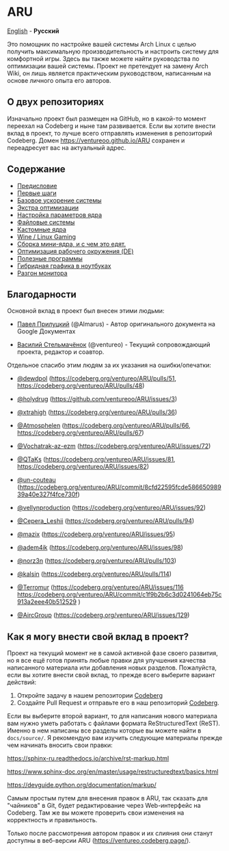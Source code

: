# ARU

[English][en] - **Русский**

Это помощник по настройке вашей системы Arch Linux с целью получить
максимальную производительность и настроить систему для комфортной игры. 
Здесь вы также можете найти руководства по оптимизации вашей системы. 
Проект не претендует на замену Arch Wiki, он лишь является практическим 
руководством, написанным на основе личного опыта его авторов.

## О двух репозиториях

Изначально проект был размещен на GitHub, но в какой-то момент переехал на Codeberg и
ныне там развивается. Если вы хотите внести вклад в проект, то лучше всего отправлять 
изменения в репозиторий Codeberg. Домен https://ventureoo.github.io/ARU сохранен и 
переадресует вас на актуальный адрес.

## Содержание

- [Предисловие](https://ventureo.codeberg.page/source/preface.html)
- [Первые шаги](https://ventureo.codeberg.page/source/first-steps.html)
- [Базовое ускорение системы](https://ventureo.codeberg.page/source/generic-system-acceleration.html)
- [Экстра оптимизации](https://ventureo.codeberg.page/source/extra-optimizations.html)
- [Настройка параметров ядра](https://ventureo.codeberg.page/source/kernel-parameters.html)
- [Файловые системы](https://ventureo.codeberg.page/source/file-systems.html)
- [Кастомные ядра](https://ventureo.codeberg.page/source/custom-kernels.html)
- [Wine / Linux Gaming](https://ventureo.codeberg.page/source/linux-gaming.html)
- [Сборка мини-ядра, и с чем это едят.](https://ventureo.codeberg.page/source/mini-kernel.html)
- [Оптимизация рабочего окружения (DE)](https://ventureo.codeberg.page/source/de-optimizations.html)
- [Полезные программы](https://ventureo.codeberg.page/source/useful-programs.html)
- [Гибридная графика в ноутбуках](https://ventureo.codeberg.page/source/laptops.html)
- [Разгон монитора](https://ventureo.codeberg.page/source/monitor-overlocking.html)

## Благодарности

Основной вклад в проект был внесен этими людьми:

- [Павел Прилуцкий](https://vk.com/ustavchiy) (@Almarus) - Автор оригинального документа на Google Документах

- [Василий Стельмачёнок](https://vk.com/ventureo) (@ventureo) - Текущий сопровождающий проекта, редактор и соавтор. 

Отдельное спасибо этим людям за их указания на ошибки/опечатки:
 
- [@dewdpol](https://github.com/dewdpol) (https://codeberg.org/ventureo/ARU/pulls/51, https://codeberg.org/ventureo/ARU/pulls/48)

- [@holydrug](https://github.com/holydrug) (https://github.com/ventureoo/ARU/issues/3)

- [@xtrahigh](https://github.com/xtrahigh) (https://codeberg.org/ventureo/ARU/pulls/36)

- [@Atmosphelen](https://github.com/Atmosphelen) (https://codeberg.org/ventureo/ARU/pulls/66, https://codeberg.org/ventureo/ARU/pulls/67)

- [@Vochatrak-az-ezm](https://github.com/Vochatrak-az-ezm) (https://codeberg.org/ventureo/ARU/issues/72)

- [@QTaKs](https://codeberg.org/QTaKs) (https://codeberg.org/ventureo/ARU/issues/81, https://codeberg.org/ventureo/ARU/issues/82)

- [@un-couteau](https://vk.com/kukuruz2222) (https://codeberg.org/ventureo/ARU/commit/8cfd22595fcde58665098939a40e327f4fce730f)

- [@vellynproduction](https://codeberg.org/vellynproduction) (https://codeberg.org/ventureo/ARU/issues/92)

- [@Cepera_Leshii](https://codeberg.org/Cepera_Leshii) (https://codeberg.org/ventureo/ARU/pulls/94)

- [@mazix](https://codeberg.org/mazix) (https://codeberg.org/ventureo/ARU/issues/95)

- [@adem4ik](https://codeberg.org/adem4ik) (https://codeberg.org/ventureo/ARU/issues/98)

- [@norz3n](https://codeberg.org/norz3n) (https://codeberg.org/ventureo/ARU/pulls/103)

- [@kalsin](https://codeberg.org/kalsin) (https://codeberg.org/ventureo/ARU/pulls/114)

- [@Terromur](https://codeberg.org/terromur) (https://codeberg.org/ventureo/ARU/issues/116 https://codeberg.org/ventureo/ARU/commit/c1f9b2b6c3d0241064eb75c913a2eee40b512529 )

- [@AircGroup](https://codeberg.org/AircGroup) (https://codeberg.org/ventureo/ARU/issues/129)

## Как я могу внести свой вклад в проект?

Проект на текущий момент не в самой активной фазе своего развития, но я все ещё
готов принять любые правки для улучшения качества написанного материала или
добавления новых разделов. Пожалуйста, если вы хотите внести свой вклад, то
прежде всего выберите вариант действий:

1) Откройте задачу в нашем репозитории [Codeberg](https://codeberg.org/ventureo/ARU)
2) Создайте Pull Request и отправьте его в наш репозиторий [Codeberg](https://codeberg.org/ventureo/ARU).

Если вы выберите второй вариант, то для написания нового материала вам нужно
уметь работать с файлами формата ReStructuredText (ReST). Именно в нем написаны
все разделы которые вы можете найти в ``docs/source/``. Я рекомендую вам
изучить следующие материалы прежде чем начинать вносить свои правки:

https://sphinx-ru.readthedocs.io/archive/rst-markup.html

https://www.sphinx-doc.org/en/master/usage/restructuredtext/basics.html

https://devguide.python.org/documentation/markup/

Самым простым путем для внесения правок в ARU, так сказать для "чайников" в Git,
будет редактирование через Web-интерфейс на Codeberg. Там же вы можете проверить 
свои изменения на корректность и правильность.

Только после рассмотрения автором правок и их слияния они станут доступны в 
веб-версии ARU (https://ventureo.codeberg.page/).

[en]: README.md

